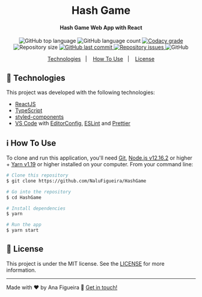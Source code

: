 <h1 align="center">
    Hash Game
</h1>

<h4 align="center">
  Hash Game Web App with React
</h4>
<p align="center">
  <img alt="GitHub top language" src="https://img.shields.io/github/languages/top/NaluFigueira/HashGame.svg">

  <img alt="GitHub language count" src="https://img.shields.io/github/languages/count/NaluFigueira/HashGame.svg">

  <a href="https://www.codacy.com/app/NaluFigueira/HashGame?utm_source=github.com&amp;utm_medium=referral&amp;utm_content=NaluFigueira/HashGame&amp;utm_campaign=Badge_Grade">
    <img alt="Codacy grade" src="https://img.shields.io/codacy/grade/1b577a07dda843aba09f4bc55d1af8fc.svg">
  </a>

  <img alt="Repository size" src="https://img.shields.io/github/repo-size/NaluFigueira/HashGame.svg">
  <a href="https://github.com/NaluFigueira/HashGame/commits/master">
    <img alt="GitHub last commit" src="https://img.shields.io/github/last-commit/NaluFigueira/HashGame.svg">
  </a>

  <a href="https://github.com/NaluFigueira/HashGame/issues">
    <img alt="Repository issues" src="https://img.shields.io/github/issues/NaluFigueira/HashGame.svg">
  </a>

  <img alt="GitHub" src="https://img.shields.io/github/license/NaluFigueira/HashGame.svg">
</p>

<p align="center">
  <a href="#rocket-technologies">Technologies</a>&nbsp;&nbsp;&nbsp;|&nbsp;&nbsp;&nbsp;
  <a href="#information_source-how-to-use">How To Use</a>&nbsp;&nbsp;&nbsp;|&nbsp;&nbsp;&nbsp;
  <a href="#memo-license">License</a>
</p>

## :rocket: Technologies

This project was developed with the following technologies:

-  [ReactJS](https://reactjs.org/)
-  [TypeScript](https://www.typescriptlang.org/)
-  [styled-components](https://styled-components.com/)
-  [VS Code][vc] with [EditorConfig][vceditconfig], [ESLint][vceslint] and [Prettier][prettier]

## :information_source: How To Use

To clone and run this application, you'll need [Git](https://git-scm.com), [Node.js v12.16.2][nodejs] or higher + [Yarn v1.19][yarn] or higher installed on your computer. From your command line:

```bash
# Clone this repository
$ git clone https://github.com/NaluFigueira/HashGame

# Go into the repository
$ cd HashGame

# Install dependencies
$ yarn

# Run the app
$ yarn start
```

## :memo: License
This project is under the MIT license. See the [LICENSE](https://github.com/NaluFigueira/HashGame/blob/master/LICENSE) for more information.

---

Made with ♥ by Ana Figueira :wave: [Get in touch!](https://www.linkedin.com/in/ana-lu%C3%ADsa-chaves-figueira-38792218a/)

[yarn]: https://yarnpkg.com/
[nodejs]: https://nodejs.org/
[vc]: https://code.visualstudio.com/
[vceditconfig]: https://marketplace.visualstudio.com/items?itemName=EditorConfig.EditorConfig
[vceslint]: https://marketplace.visualstudio.com/items?itemName=dbaeumer.vscode-eslint
[prettier]: https://marketplace.visualstudio.com/items?itemName=SimonSiefke.prettier-vscode
